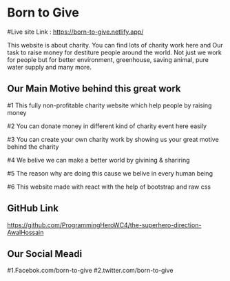 # Born to Give

#Live site Link : https://born-to-give.netlify.app/

This website is about charity. You can find lots of charity work here and Our task to raise money for destiture people around the world. Not just we work for people but for better environment, greenhouse, saving animal, pure water supply and many more.

## Our Main Motive behind this great work

#1 This fully non-profitable charity website which help people by raising money

#2 You can donate money in different kind of charity event here easily

#3 You can create your own charity work by showing us your great motive behind the charity

#4 We belive we can make a better world by givining & shariring

#5 The reason why are doing this cause we belive in every human being

#6 This website made with react with the help of bootstrap and raw css
## GitHub Link

https://github.com/ProgrammingHeroWC4/the-superhero-direction-AwalHossain

## Our Social Meadi

#1.Facebok.com/born-to-give
#2.twitter.com/born-to-give
